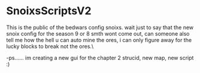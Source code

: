 # SnoixsScriptsV2
This is the public of the bedwars config snoixs.
wait just to say that the new snoix config for the season 9 or 8 smth wont come out, can someone also tell me how the hell u can auto mine the ores, i can only figure away for the lucky blocks to break not the ores.\


-ps...... im creating a new gui for the chapter 2 strucid, new map, new script :)

